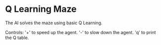 # Q Learning Maze
The AI solves the maze using basic Q Learning.

Controls:
'+' to speed up the agent.
'-' to slow down the agent.
'q' to print the Q table.
